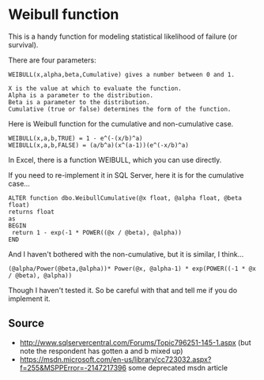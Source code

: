 ﻿# Weibull function

This is a handy function for modeling statistical likelihood of failure (or survival).

There are four parameters:

    WEIBULL(x,alpha,beta,Cumulative) gives a number between 0 and 1.

    X is the value at which to evaluate the function.
    Alpha is a parameter to the distribution.
    Beta is a parameter to the distribution.
    Cumulative (true or false) determines the form of the function.

Here is Weibull function for the cumulative and non-cumulative case.

    WEIBULL(x,a,b,TRUE) = 1 - e^(-(x/b)^a)
    WEIBULL(x,a,b,FALSE) = (a/b^a)(x^(a-1))(e^(-x/b)^a)

In Excel, there is a function WEIBULL, which you can use directly.

If you need to re-implement it in SQL Server, here it is for the cumulative case...

    ALTER function dbo.WeibullCumulative(@x float, @alpha float, @beta float)
    returns float
    as
    BEGIN
     return 1 - exp(-1 * POWER((@x / @beta), @alpha))
    END

And I haven't bothered with the non-cumulative, but it is similar, I think...

    (@alpha/Power(@beta,@alpha))* Power(@x, @alpha-1) * exp(POWER((-1 * @x / @beta), @alpha))

Though I haven't tested it. So be careful with that and tell me if you do implement it.

## Source

- <http://www.sqlservercentral.com/Forums/Topic796251-145-1.aspx> (but note the respondent has gotten a and b mixed up)
- <https://msdn.microsoft.com/en-us/library/cc723032.aspx?f=255&MSPPError=-2147217396> some deprecated msdn article